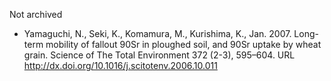 Not archived

- Yamaguchi, N., Seki, K., Komamura, M., Kurishima, K., Jan. 2007. Long-term mobility of fallout 90Sr in ploughed soil, and 90Sr uptake by wheat grain. Science of The Total Environment 372 (2-3), 595–604. URL http://dx.doi.org/10.1016/j.scitotenv.2006.10.011
